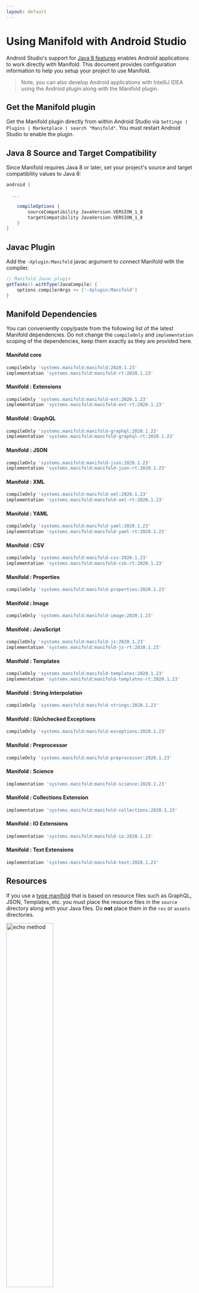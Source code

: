 ```yaml
---
layout: default
---
```


# Using Manifold with Android Studio

Android Studio's support for [Java 8 features](https://developer.android.com/studio/write/java8-support.html) enables
Android applications to work directly with Manifold. This document provides configuration information to help you setup
your project to use Manifold.

>Note, you can also develop Android applications with IntelliJ IDEA using the Android plugin along with the Manifold
>plugin. 

## Get the Manifold plugin
Get the Manifold plugin directly from within Android Studio via `Settings | Plugins | Marketplace | search "Manifold"`.
You must restart Android Studio to enable the plugin. 
 
## Java 8 Source and Target Compatibility 
Since Manifold requires Java 8 or later, set your project's source and target compatibility values to Java 8:

```groovy
android {

  ...

    compileOptions {
        sourceCompatibility JavaVersion.VERSION_1_8
        targetCompatibility JavaVersion.VERSION_1_8
    }
}
```

## Javac Plugin
Add the `-Xplugin:Manifold` javac argument to connect Manifold with the compiler.

```groovy
// Manifold Javac plugin
getTasks().withType(JavaCompile) {
    options.compilerArgs += ['-Xplugin:Manifold']
}
```    

## Manifold Dependencies
You can conveniently copy/paste from the following list of the latest Manifold dependencies. Do not change the
`compileOnly` and `implementation` scoping of the dependencies, keep them exactly as they are provided here.

#### Manifold core
```groovy
compileOnly 'systems.manifold:manifold:2020.1.23'
implementation 'systems.manifold:manifold-rt:2020.1.23'
```
#### Manifold : Extensions
```groovy
compileOnly 'systems.manifold:manifold-ext:2020.1.23'
implementation 'systems.manifold:manifold-ext-rt:2020.1.23'
```
#### Manifold : GraphQL
```groovy
compileOnly 'systems.manifold:manifold-graphql:2020.1.23'
implementation 'systems.manifold:manifold-graphql-rt:2020.1.23'
```
#### Manifold : JSON
```groovy
compileOnly 'systems.manifold:manifold-json:2020.1.23'
implementation 'systems.manifold:manifold-json-rt:2020.1.23'
```
#### Manifold : XML
```groovy
compileOnly 'systems.manifold:manifold-xml:2020.1.23'
implementation 'systems.manifold:manifold-xml-rt:2020.1.23'
```
#### Manifold : YAML
```groovy
compileOnly 'systems.manifold:manifold-yaml:2020.1.23'
implementation 'systems.manifold:manifold-yaml-rt:2020.1.23'
```
#### Manifold : CSV
```groovy
compileOnly 'systems.manifold:manifold-csv:2020.1.23'
implementation 'systems.manifold:manifold-csb-rt:2020.1.23'
```
#### Manifold : Properties
```groovy
compileOnly 'systems.manifold:manifold-properties:2020.1.23'
```
#### Manifold : Image
```groovy
compileOnly 'systems.manifold:manifold-image:2020.1.23'
```
#### Manifold : JavaScript
```groovy
compileOnly 'systems.manifold:manifold-js:2020.1.23'
implementation 'systems.manifold:manifold-js-rt:2020.1.23'
```
#### Manifold : Templates
```groovy
compileOnly 'systems.manifold:manifold-templates:2020.1.23'
implementation 'systems.manifold:manifold-templates-rt:2020.1.23'
```
#### Manifold : String Interpolation
```groovy
compileOnly 'systems.manifold:manifold-strings:2020.1.23'
```
#### Manifold : (Un)checked Exceptions
```groovy
compileOnly 'systems.manifold:manifold-exceptions:2020.1.23'
```
#### Manifold : Preprocessor
```groovy
compileOnly 'systems.manifold:manifold-preprocessor:2020.1.23'
```
#### Manifold : Science
```groovy
implementation 'systems.manifold:manifold-science:2020.1.23'
```
#### Manifold : Collections Extension
```groovy
implementation 'systems.manifold:manifold-collections:2020.1.23'
```
#### Manifold : IO Extensions
```groovy
implementation 'systems.manifold:manifold-io:2020.1.23'
```
#### Manifold : Text Extensions
```groovy
implementation 'systems.manifold:manifold-text:2020.1.23'
```

## Resources

If you use a [type manifold](https://github.com/manifold-systems/manifold/tree/master/manifold-core-parent/manifold#the-big-picture)
that is based on resource files such as GraphQL, JSON, Templates, etc. you must place the resource files in the 
`source` directory along with your Java files.  Do **not** place them in the `res` or `assets` directories.
 
<p><img src="http://manifold.systems/images/android_resources.png" alt="echo method" width="50%" height="50%"/></p> 

